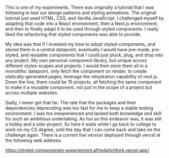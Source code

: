 This is one of my experiments. There was originally a tutorial that I was following to test out design patterns and styling animations. The original tutorial just used HTML, CSS, and Vanilla JavaScript. I challenged myself by adapting that code into a React environment, then a Next.js environment, and then to finally adapt it to be used through styled components. I really liked the refactoring that styled components was able to provide.

My idea was that if I invested my time to adopt styled-components, and stored them in a central datapoint, eventually I would have pre-made, pre-styled, and reusable components that I could just pluck, plug, and drop into any project. My own personal component library, but unique across different styles-scapes and projects. I would then store them all in a monolithic datapoint, only fetch the component on render, to create statically-generated pages, leverage the rehydration capability of next.js. Down the line, there could be 15 projects, all fetching the same component to make it a reusable component, not just in the scope of a project but across multiple websites.

Sadly, I never got that far. The rate that the packages and their dependencies deprecating was too fast for me to keep a stable testing environment. I was too inexperienced and lacked both knowledge and skill for such an ambitious undertaking. As fun as this endeavor was, it was still a hobby and a side-project. So here it waits while I go back to college to work on my CS degree, until the day that I can come back and take on the challenge again.
There is a current live version deployed through vercel at the following web address:

https://styled-componenets-experiement.alfredpitchfork.vercel.app/
